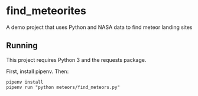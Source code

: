 # find_meteorites
A demo project that uses Python and NASA data to find meteor landing sites

## Running
This project requires Python 3 and the requests package.

First, install pipenv. Then:

```
pipenv install
pipenv run "python meteors/find_meteors.py"
```